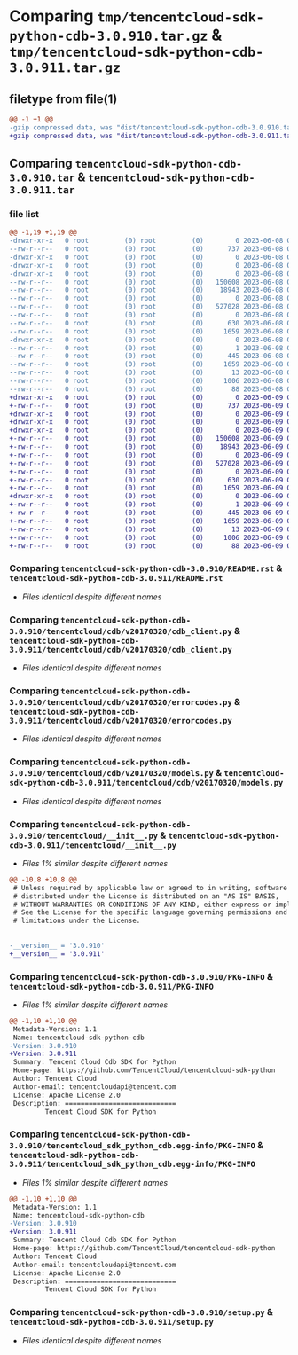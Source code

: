 # Comparing `tmp/tencentcloud-sdk-python-cdb-3.0.910.tar.gz` & `tmp/tencentcloud-sdk-python-cdb-3.0.911.tar.gz`

## filetype from file(1)

```diff
@@ -1 +1 @@
-gzip compressed data, was "dist/tencentcloud-sdk-python-cdb-3.0.910.tar", last modified: Thu Jun  8 09:04:54 2023, max compression
+gzip compressed data, was "dist/tencentcloud-sdk-python-cdb-3.0.911.tar", last modified: Fri Jun  9 02:14:07 2023, max compression
```

## Comparing `tencentcloud-sdk-python-cdb-3.0.910.tar` & `tencentcloud-sdk-python-cdb-3.0.911.tar`

### file list

```diff
@@ -1,19 +1,19 @@
-drwxr-xr-x   0 root         (0) root         (0)        0 2023-06-08 09:04:54.000000 tencentcloud-sdk-python-cdb-3.0.910/
--rw-r--r--   0 root         (0) root         (0)      737 2023-06-08 09:04:54.000000 tencentcloud-sdk-python-cdb-3.0.910/README.rst
-drwxr-xr-x   0 root         (0) root         (0)        0 2023-06-08 09:04:54.000000 tencentcloud-sdk-python-cdb-3.0.910/tencentcloud/
-drwxr-xr-x   0 root         (0) root         (0)        0 2023-06-08 09:04:54.000000 tencentcloud-sdk-python-cdb-3.0.910/tencentcloud/cdb/
-drwxr-xr-x   0 root         (0) root         (0)        0 2023-06-08 09:04:54.000000 tencentcloud-sdk-python-cdb-3.0.910/tencentcloud/cdb/v20170320/
--rw-r--r--   0 root         (0) root         (0)   150608 2023-06-08 09:04:54.000000 tencentcloud-sdk-python-cdb-3.0.910/tencentcloud/cdb/v20170320/cdb_client.py
--rw-r--r--   0 root         (0) root         (0)    18943 2023-06-08 09:04:54.000000 tencentcloud-sdk-python-cdb-3.0.910/tencentcloud/cdb/v20170320/errorcodes.py
--rw-r--r--   0 root         (0) root         (0)        0 2023-06-08 09:04:54.000000 tencentcloud-sdk-python-cdb-3.0.910/tencentcloud/cdb/v20170320/__init__.py
--rw-r--r--   0 root         (0) root         (0)   527028 2023-06-08 09:04:54.000000 tencentcloud-sdk-python-cdb-3.0.910/tencentcloud/cdb/v20170320/models.py
--rw-r--r--   0 root         (0) root         (0)        0 2023-06-08 09:04:54.000000 tencentcloud-sdk-python-cdb-3.0.910/tencentcloud/cdb/__init__.py
--rw-r--r--   0 root         (0) root         (0)      630 2023-06-08 09:04:54.000000 tencentcloud-sdk-python-cdb-3.0.910/tencentcloud/__init__.py
--rw-r--r--   0 root         (0) root         (0)     1659 2023-06-08 09:04:54.000000 tencentcloud-sdk-python-cdb-3.0.910/PKG-INFO
-drwxr-xr-x   0 root         (0) root         (0)        0 2023-06-08 09:04:54.000000 tencentcloud-sdk-python-cdb-3.0.910/tencentcloud_sdk_python_cdb.egg-info/
--rw-r--r--   0 root         (0) root         (0)        1 2023-06-08 09:04:54.000000 tencentcloud-sdk-python-cdb-3.0.910/tencentcloud_sdk_python_cdb.egg-info/dependency_links.txt
--rw-r--r--   0 root         (0) root         (0)      445 2023-06-08 09:04:54.000000 tencentcloud-sdk-python-cdb-3.0.910/tencentcloud_sdk_python_cdb.egg-info/SOURCES.txt
--rw-r--r--   0 root         (0) root         (0)     1659 2023-06-08 09:04:54.000000 tencentcloud-sdk-python-cdb-3.0.910/tencentcloud_sdk_python_cdb.egg-info/PKG-INFO
--rw-r--r--   0 root         (0) root         (0)       13 2023-06-08 09:04:54.000000 tencentcloud-sdk-python-cdb-3.0.910/tencentcloud_sdk_python_cdb.egg-info/top_level.txt
--rw-r--r--   0 root         (0) root         (0)     1006 2023-06-08 09:04:54.000000 tencentcloud-sdk-python-cdb-3.0.910/setup.py
--rw-r--r--   0 root         (0) root         (0)       88 2023-06-08 09:04:54.000000 tencentcloud-sdk-python-cdb-3.0.910/setup.cfg
+drwxr-xr-x   0 root         (0) root         (0)        0 2023-06-09 02:14:07.000000 tencentcloud-sdk-python-cdb-3.0.911/
+-rw-r--r--   0 root         (0) root         (0)      737 2023-06-09 02:14:07.000000 tencentcloud-sdk-python-cdb-3.0.911/README.rst
+drwxr-xr-x   0 root         (0) root         (0)        0 2023-06-09 02:14:07.000000 tencentcloud-sdk-python-cdb-3.0.911/tencentcloud/
+drwxr-xr-x   0 root         (0) root         (0)        0 2023-06-09 02:14:07.000000 tencentcloud-sdk-python-cdb-3.0.911/tencentcloud/cdb/
+drwxr-xr-x   0 root         (0) root         (0)        0 2023-06-09 02:14:07.000000 tencentcloud-sdk-python-cdb-3.0.911/tencentcloud/cdb/v20170320/
+-rw-r--r--   0 root         (0) root         (0)   150608 2023-06-09 02:14:07.000000 tencentcloud-sdk-python-cdb-3.0.911/tencentcloud/cdb/v20170320/cdb_client.py
+-rw-r--r--   0 root         (0) root         (0)    18943 2023-06-09 02:14:07.000000 tencentcloud-sdk-python-cdb-3.0.911/tencentcloud/cdb/v20170320/errorcodes.py
+-rw-r--r--   0 root         (0) root         (0)        0 2023-06-09 02:14:07.000000 tencentcloud-sdk-python-cdb-3.0.911/tencentcloud/cdb/v20170320/__init__.py
+-rw-r--r--   0 root         (0) root         (0)   527028 2023-06-09 02:14:07.000000 tencentcloud-sdk-python-cdb-3.0.911/tencentcloud/cdb/v20170320/models.py
+-rw-r--r--   0 root         (0) root         (0)        0 2023-06-09 02:14:07.000000 tencentcloud-sdk-python-cdb-3.0.911/tencentcloud/cdb/__init__.py
+-rw-r--r--   0 root         (0) root         (0)      630 2023-06-09 02:14:07.000000 tencentcloud-sdk-python-cdb-3.0.911/tencentcloud/__init__.py
+-rw-r--r--   0 root         (0) root         (0)     1659 2023-06-09 02:14:07.000000 tencentcloud-sdk-python-cdb-3.0.911/PKG-INFO
+drwxr-xr-x   0 root         (0) root         (0)        0 2023-06-09 02:14:07.000000 tencentcloud-sdk-python-cdb-3.0.911/tencentcloud_sdk_python_cdb.egg-info/
+-rw-r--r--   0 root         (0) root         (0)        1 2023-06-09 02:14:07.000000 tencentcloud-sdk-python-cdb-3.0.911/tencentcloud_sdk_python_cdb.egg-info/dependency_links.txt
+-rw-r--r--   0 root         (0) root         (0)      445 2023-06-09 02:14:07.000000 tencentcloud-sdk-python-cdb-3.0.911/tencentcloud_sdk_python_cdb.egg-info/SOURCES.txt
+-rw-r--r--   0 root         (0) root         (0)     1659 2023-06-09 02:14:07.000000 tencentcloud-sdk-python-cdb-3.0.911/tencentcloud_sdk_python_cdb.egg-info/PKG-INFO
+-rw-r--r--   0 root         (0) root         (0)       13 2023-06-09 02:14:07.000000 tencentcloud-sdk-python-cdb-3.0.911/tencentcloud_sdk_python_cdb.egg-info/top_level.txt
+-rw-r--r--   0 root         (0) root         (0)     1006 2023-06-09 02:14:07.000000 tencentcloud-sdk-python-cdb-3.0.911/setup.py
+-rw-r--r--   0 root         (0) root         (0)       88 2023-06-09 02:14:07.000000 tencentcloud-sdk-python-cdb-3.0.911/setup.cfg
```

### Comparing `tencentcloud-sdk-python-cdb-3.0.910/README.rst` & `tencentcloud-sdk-python-cdb-3.0.911/README.rst`

 * *Files identical despite different names*

### Comparing `tencentcloud-sdk-python-cdb-3.0.910/tencentcloud/cdb/v20170320/cdb_client.py` & `tencentcloud-sdk-python-cdb-3.0.911/tencentcloud/cdb/v20170320/cdb_client.py`

 * *Files identical despite different names*

### Comparing `tencentcloud-sdk-python-cdb-3.0.910/tencentcloud/cdb/v20170320/errorcodes.py` & `tencentcloud-sdk-python-cdb-3.0.911/tencentcloud/cdb/v20170320/errorcodes.py`

 * *Files identical despite different names*

### Comparing `tencentcloud-sdk-python-cdb-3.0.910/tencentcloud/cdb/v20170320/models.py` & `tencentcloud-sdk-python-cdb-3.0.911/tencentcloud/cdb/v20170320/models.py`

 * *Files identical despite different names*

### Comparing `tencentcloud-sdk-python-cdb-3.0.910/tencentcloud/__init__.py` & `tencentcloud-sdk-python-cdb-3.0.911/tencentcloud/__init__.py`

 * *Files 1% similar despite different names*

```diff
@@ -10,8 +10,8 @@
 # Unless required by applicable law or agreed to in writing, software
 # distributed under the License is distributed on an "AS IS" BASIS,
 # WITHOUT WARRANTIES OR CONDITIONS OF ANY KIND, either express or implied.
 # See the License for the specific language governing permissions and
 # limitations under the License.
 
 
-__version__ = '3.0.910'
+__version__ = '3.0.911'
```

### Comparing `tencentcloud-sdk-python-cdb-3.0.910/PKG-INFO` & `tencentcloud-sdk-python-cdb-3.0.911/PKG-INFO`

 * *Files 1% similar despite different names*

```diff
@@ -1,10 +1,10 @@
 Metadata-Version: 1.1
 Name: tencentcloud-sdk-python-cdb
-Version: 3.0.910
+Version: 3.0.911
 Summary: Tencent Cloud Cdb SDK for Python
 Home-page: https://github.com/TencentCloud/tencentcloud-sdk-python
 Author: Tencent Cloud
 Author-email: tencentcloudapi@tencent.com
 License: Apache License 2.0
 Description: ============================
         Tencent Cloud SDK for Python
```

### Comparing `tencentcloud-sdk-python-cdb-3.0.910/tencentcloud_sdk_python_cdb.egg-info/PKG-INFO` & `tencentcloud-sdk-python-cdb-3.0.911/tencentcloud_sdk_python_cdb.egg-info/PKG-INFO`

 * *Files 1% similar despite different names*

```diff
@@ -1,10 +1,10 @@
 Metadata-Version: 1.1
 Name: tencentcloud-sdk-python-cdb
-Version: 3.0.910
+Version: 3.0.911
 Summary: Tencent Cloud Cdb SDK for Python
 Home-page: https://github.com/TencentCloud/tencentcloud-sdk-python
 Author: Tencent Cloud
 Author-email: tencentcloudapi@tencent.com
 License: Apache License 2.0
 Description: ============================
         Tencent Cloud SDK for Python
```

### Comparing `tencentcloud-sdk-python-cdb-3.0.910/setup.py` & `tencentcloud-sdk-python-cdb-3.0.911/setup.py`

 * *Files identical despite different names*

